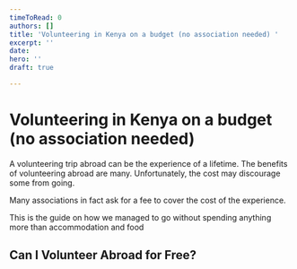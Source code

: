 ```yaml
---
timeToRead: 0
authors: []
title: 'Volunteering in Kenya on a budget (no association needed) '
excerpt: ''
date: 
hero: ''
draft: true

---
```

# Volunteering in Kenya on a budget (no association needed)

A volunteering trip abroad can be the experience of a lifetime. The benefits of volunteering abroad are many. Unfortunately, the cost may discourage some from going. 

Many associations in fact ask for a fee to cover the cost of the experience.

This is the guide on how we managed to go without spending anything more than accommodation and food

## Can I Volunteer Abroad for Free?